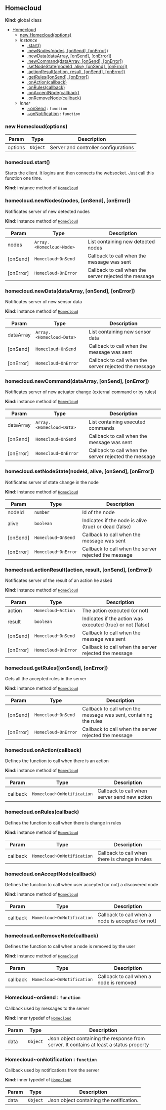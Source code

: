 <a name="Homecloud"></a>

## Homecloud
**Kind**: global class  

* [Homecloud](#Homecloud)
    * [new Homecloud(options)](#new_Homecloud_new)
    * _instance_
        * [.start()](#Homecloud+start)
        * [.newNodes(nodes, [onSend], [onError])](#Homecloud+newNodes)
        * [.newData(dataArray, [onSend], [onError])](#Homecloud+newData)
        * [.newCommand(dataArray, [onSend], [onError])](#Homecloud+newCommand)
        * [.setNodeState(nodeId, alive, [onSend], [onError])](#Homecloud+setNodeState)
        * [.actionResult(action, result, [onSend], [onError])](#Homecloud+actionResult)
        * [.getRules([onSend], [onError])](#Homecloud+getRules)
        * [.onAction(callback)](#Homecloud+onAction)
        * [.onRules(callback)](#Homecloud+onRules)
        * [.onAcceptNode(callback)](#Homecloud+onAcceptNode)
        * [.onRemoveNode(callback)](#Homecloud+onRemoveNode)
    * _inner_
        * [~onSend](#Homecloud..onSend) : <code>function</code>
        * [~onNotification](#Homecloud..onNotification) : <code>function</code>

<a name="new_Homecloud_new"></a>

### new Homecloud(options)

| Param | Type | Description |
| --- | --- | --- |
| options | <code>Object</code> | Server and controller configurations |

<a name="Homecloud+start"></a>

### homecloud.start()
Starts the client. It logins and then connects the websocket.
    Just call this function one time.

**Kind**: instance method of <code>[Homecloud](#Homecloud)</code>  
<a name="Homecloud+newNodes"></a>

### homecloud.newNodes(nodes, [onSend], [onError])
Notificates server of new detected nodes

**Kind**: instance method of <code>[Homecloud](#Homecloud)</code>  

| Param | Type | Description |
| --- | --- | --- |
| nodes | <code>Array.&lt;Homecloud~Node&gt;</code> | List containing new detected nodes |
| [onSend] | <code>Homecloud~OnSend</code> | Callback to call when the message was sent |
| [onError] | <code>Homecloud~OnError</code> | Callback to call when the server rejected the message |

<a name="Homecloud+newData"></a>

### homecloud.newData(dataArray, [onSend], [onError])
Notificates server of new sensor data

**Kind**: instance method of <code>[Homecloud](#Homecloud)</code>  

| Param | Type | Description |
| --- | --- | --- |
| dataArray | <code>Array.&lt;Homecloud~Data&gt;</code> | List containing new sensor data |
| [onSend] | <code>Homecloud~OnSend</code> | Callback to call when the message was sent |
| [onError] | <code>Homecloud~OnError</code> | Callback to call when the server rejected the message |

<a name="Homecloud+newCommand"></a>

### homecloud.newCommand(dataArray, [onSend], [onError])
Notificates server of new actuator change (external command or by rules)

**Kind**: instance method of <code>[Homecloud](#Homecloud)</code>  

| Param | Type | Description |
| --- | --- | --- |
| dataArray | <code>Array.&lt;Homecloud~Data&gt;</code> | List containing executed commands |
| [onSend] | <code>Homecloud~OnSend</code> | Callback to call when the message was sent |
| [onError] | <code>Homecloud~OnError</code> | Callback to call when the server rejected the message |

<a name="Homecloud+setNodeState"></a>

### homecloud.setNodeState(nodeId, alive, [onSend], [onError])
Notificates server of state change in the node

**Kind**: instance method of <code>[Homecloud](#Homecloud)</code>  

| Param | Type | Description |
| --- | --- | --- |
| nodeId | <code>number</code> | Id of the node |
| alive | <code>boolean</code> | Indicates if the node is alive (true) or dead (false) |
| [onSend] | <code>Homecloud~OnSend</code> | Callback to call when the message was sent |
| [onError] | <code>Homecloud~OnError</code> | Callback to call when the server rejected the message |

<a name="Homecloud+actionResult"></a>

### homecloud.actionResult(action, result, [onSend], [onError])
Notificates server of the result of an action he asked

**Kind**: instance method of <code>[Homecloud](#Homecloud)</code>  

| Param | Type | Description |
| --- | --- | --- |
| action | <code>Homecloud~Action</code> | The action executed (or not) |
| result | <code>boolean</code> | Indicates if the action was executed (true) or not (false) |
| [onSend] | <code>Homecloud~OnSend</code> | Callback to call when the message was sent |
| [onError] | <code>Homecloud~OnError</code> | Callback to call when the server rejected the message |

<a name="Homecloud+getRules"></a>

### homecloud.getRules([onSend], [onError])
Gets all the accepted rules in the server

**Kind**: instance method of <code>[Homecloud](#Homecloud)</code>  

| Param | Type | Description |
| --- | --- | --- |
| [onSend] | <code>Homecloud~OnSend</code> | Callback to call when the message was sent, containing the rules |
| [onError] | <code>Homecloud~OnError</code> | Callback to call when the server rejected the message |

<a name="Homecloud+onAction"></a>

### homecloud.onAction(callback)
Defines the function to call when there is an action

**Kind**: instance method of <code>[Homecloud](#Homecloud)</code>  

| Param | Type | Description |
| --- | --- | --- |
| callback | <code>Homecloud~OnNotification</code> | Callback to call when server send new action |

<a name="Homecloud+onRules"></a>

### homecloud.onRules(callback)
Defines the function to call when there is change in rules

**Kind**: instance method of <code>[Homecloud](#Homecloud)</code>  

| Param | Type | Description |
| --- | --- | --- |
| callback | <code>Homecloud~OnNotification</code> | Callback to call when there is change in rules |

<a name="Homecloud+onAcceptNode"></a>

### homecloud.onAcceptNode(callback)
Defines the function to call when user accepted (or not) a discovered node

**Kind**: instance method of <code>[Homecloud](#Homecloud)</code>  

| Param | Type | Description |
| --- | --- | --- |
| callback | <code>Homecloud~OnNotification</code> | Callback to call when a node is accepted (or not) |

<a name="Homecloud+onRemoveNode"></a>

### homecloud.onRemoveNode(callback)
Defines the function to call when a node is removed by the user

**Kind**: instance method of <code>[Homecloud](#Homecloud)</code>  

| Param | Type | Description |
| --- | --- | --- |
| callback | <code>Homecloud~OnNotification</code> | Callback to call when a node is removed |

<a name="Homecloud..onSend"></a>

### Homecloud~onSend : <code>function</code>
Callback used by messages to the server

**Kind**: inner typedef of <code>[Homecloud](#Homecloud)</code>  

| Param | Type | Description |
| --- | --- | --- |
| data | <code>Object</code> | Json object containing the response from server. It contains at least a status property |

<a name="Homecloud..onNotification"></a>

### Homecloud~onNotification : <code>function</code>
Callback used by notifications from the server

**Kind**: inner typedef of <code>[Homecloud](#Homecloud)</code>  

| Param | Type | Description |
| --- | --- | --- |
| data | <code>Object</code> | Json object containing the notification. |

